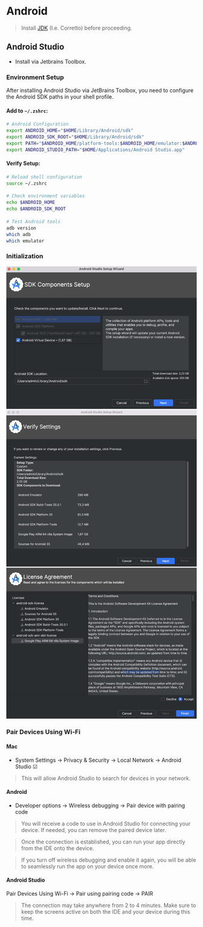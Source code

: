 # Android

> Install [JDK](jdk) (I.e. Corretto) before proceeding.

## Android Studio

* Install via Jetbrains Toolbox.

### Environment Setup

After installing Android Studio via JetBrains Toolbox, you need to configure the Android SDK paths in your shell profile.

#### Add to `~/.zshrc`:

```bash
# Android Configuration
export ANDROID_HOME="$HOME/Library/Android/sdk"
export ANDROID_SDK_ROOT="$HOME/Library/Android/sdk"
export PATH="$ANDROID_HOME/platform-tools:$ANDROID_HOME/emulator:$ANDROID_HOME/build-tools:$PATH"
export ANDROID_STUDIO_PATH="$HOME/Applications/Android Studio.app"
```

#### Verify Setup:

```bash
# Reload shell configuration
source ~/.zshrc

# Check environment variables
echo $ANDROID_HOME
echo $ANDROID_SDK_ROOT

# Test Android tools
adb version
which adb
which emulator
```

### Initialization

![sdk_setup_location.png](images/sdk_setup_location.png)
![downloaded_sdk_components.png](images/downloaded_sdk_components.png)
![license_agreement.png](images/license_agreement.png)

### Pair Devices Using Wi-Fi

#### Mac

* System Settings -> Privacy & Security -> Local Network -> Android Studio ☑

> This will allow Android Studio to search for devices in your network.

#### Android

* Developer options -> Wireless debugging -> Pair device with pairing code

> You will receive a code to use in Android Studio for connecting your device. If needed, you can remove the paired device later.

> Once the connection is established, you can run your app directly from the IDE onto the device.

> If you turn off wireless debugging and enable it again, you will be able to seamlessly run the app on your device once more.

#### Android Studio

Pair Devices Using Wi-Fi -> Pair using pairing code -> PAIR

> The connection may take anywhere from 2 to 4 minutes. Make sure to keep the screens active on both the IDE and your device during this time.
